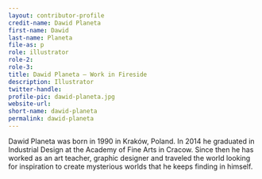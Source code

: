 ```yaml
---
layout: contributor-profile
credit-name: Dawid Planeta
first-name: Dawid
last-name: Planeta
file-as: p
role: illustrator
role-2:
role-3:
title: Dawid Planeta — Work in Fireside
description: Illustrator
twitter-handle:
profile-pic: dawid-planeta.jpg
website-url:
short-name: dawid-planeta
permalink: dawid-planeta
---
```

Dawid Planeta was born in 1990 in Kraków, Poland. In 2014 he graduated in Industrial Design at the Academy of Fine Arts in Cracow. Since then he has worked as an art teacher, graphic designer and traveled the world looking for inspiration to create mysterious worlds that he keeps finding in himself.
